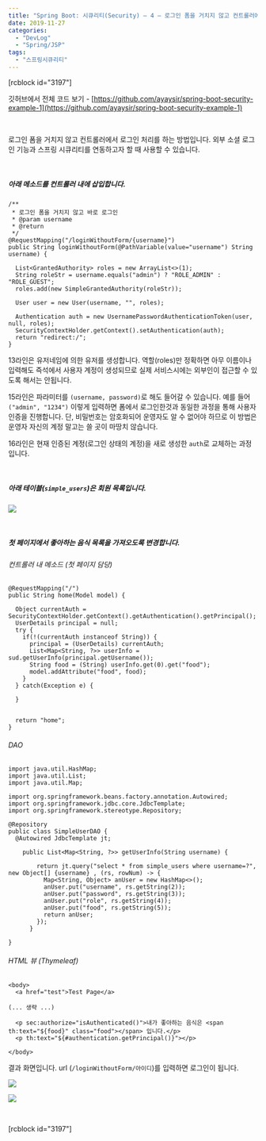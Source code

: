 ```yaml
---
title: "Spring Boot: 시큐리티(Security) – 4 – 로그인 폼을 거치지 않고 컨트롤러에서 로그인"
date: 2019-11-27
categories: 
  - "DevLog"
  - "Spring/JSP"
tags: 
  - "스프링시큐리티"
---
```


\[rcblock id="3197"\]

깃허브에서 전체 코드 보기 - [https://github.com/ayaysir/spring-boot-security-example-1](https://github.com/ayaysir/spring-boot-security-example-1)

 

로그인 폼을 거치지 않고 컨트롤러에서 로그인 처리를 하는 방법입니다. 외부 소셜 로그인 기능과 스프링 시큐리티를 연동하고자 할 때 사용할 수 있습니다.

 

##### 아래 메소드를 컨트롤러 내에 삽입합니다.

```
/**
 * 로그인 폼을 거치지 않고 바로 로그인
 * @param username
 * @return
 */
@RequestMapping("/loginWithoutForm/{username}")
public String loginWithoutForm(@PathVariable(value="username") String username) {
  
  List<GrantedAuthority> roles = new ArrayList<>(1);
  String roleStr = username.equals("admin") ? "ROLE_ADMIN" : "ROLE_GUEST";
  roles.add(new SimpleGrantedAuthority(roleStr));
  
  User user = new User(username, "", roles);
  
  Authentication auth = new UsernamePasswordAuthenticationToken(user, null, roles);
  SecurityContextHolder.getContext().setAuthentication(auth);
  return "redirect:/";
}
```

13라인은 유저네임에 의한 유저를 생성합니다. 역할(roles)만 정확하면 아무 이름이나 입력해도 즉석에서 사용자 계정이 생성되므로 실제 서비스시에는 외부인이 접근할 수 있도록 해서는 안됩니다.

15라인은 파라미터를 `(username, password)`로 해도 들어갈 수 있습니다. 예를 들어 `("admin", "1234")` 이렇게 입력하면 폼에서 로그인한것과 동일한 과정을 통해 사용자 인증을 진행합니다. 단, 비밀번호는 암호화되어 운영자도 알 수 없어야 하므로 이 방법은 운영자 자신의 계정 말고는 쓸 곳이 마땅치 않습니다.

16라인은 현재 인증된 계정(로그인 상태의 계정)을 새로 생성한 `auth`로 교체하는 과정입니다.

 

##### 아래 테이블(`simple_users`)은 회원 목록입니다.

![](./assets/img/wp-content/uploads/2019/11/스크린샷-2019-11-27-오후-11.57.06.png)

 

##### 첫 페이지에서 좋아하는 음식 목록을 가져오도록 변경합니다.

###### 컨트롤러 내 메소드 (첫 페이지 담당)

```
@RequestMapping("/")
public String home(Model model) {

  Object currentAuth = SecurityContextHolder.getContext().getAuthentication().getPrincipal();
  UserDetails principal = null;
  try {
    if(!(currentAuth instanceof String)) {
      principal = (UserDetails) currentAuth;
      List<Map<String, ?>> userInfo = sud.getUserInfo(principal.getUsername());
      String food = (String) userInfo.get(0).get("food");
      model.addAttribute("food", food);
    }
  } catch(Exception e) {
    
  }
  
  
  return "home";	
}
```

###### DAO

```
import java.util.HashMap;
import java.util.List;
import java.util.Map;

import org.springframework.beans.factory.annotation.Autowired;
import org.springframework.jdbc.core.JdbcTemplate;
import org.springframework.stereotype.Repository;

@Repository
public class SimpleUserDAO {
  @Autowired JdbcTemplate jt;
  
    public List<Map<String, ?>> getUserInfo(String username) {
        
        return jt.query("select * from simple_users where username=?", new Object[] {username} , (rs, rowNum) -> {
          Map<String, Object> anUser = new HashMap<>();
          anUser.put("username", rs.getString(2));
          anUser.put("password", rs.getString(3));
          anUser.put("role", rs.getString(4));
          anUser.put("food", rs.getString(5));
          return anUser;
        });
      }
 
}

```

###### HTML 뷰 (Thymeleaf)

```
<body>
  <a href="test">Test Page</a>

(... 생략 ...)

  <p sec:authorize="isAuthenticated()">내가 좋아하는 음식은 <span th:text="${food}" class="food"></span> 입니다.</p>
  <p th:text="${#authentication.getPrincipal()}"></p>
  
</body>
```

결과 화면입니다. url (`/loginWithoutForm/아이디`)를 입력하면 로그인이 됩니다.

![](./assets/img/wp-content/uploads/2019/11/스크린샷-2019-11-28-오전-12.00.10.png)

![](./assets/img/wp-content/uploads/2019/11/스크린샷-2019-11-28-오전-12.07.08.png)

 

\[rcblock id="3197"\]
